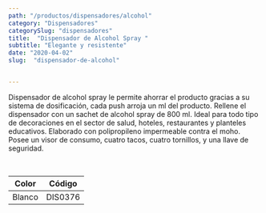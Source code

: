 ```yaml
---
path: "/productos/dispensadores/alcohol"
category: "Dispensadores"
categorySlug: "dispensadores"
title:  "Dispensador de Alcohol Spray "
subtitle: "Elegante y resistente"
date: "2020-04-02"
slug:  "dispensador-de-alcohol"


---
```

Dispensador de alcohol spray  le permite ahorrar el producto  gracias a su sistema de dosificación, cada push arroja un ml del producto. Rellene el dispensador con un  sachet de alcohol spray de 800 ml. Ideal para todo tipo de decoraciones en el sector de salud, hoteles, restaurantes y planteles educativos. Elaborado con polipropileno impermeable contra el moho. Posee un visor de consumo, cuatro tacos, cuatro tornillos, y una llave de seguridad. 


<br>
<table class="min-w-full md:min-w-0 divide-y-0 divide-gray-200">
          <thead class=" bg-white">
            <tr>
              <th scope="col" class="px-6 text-center text-xs font-medium text-primary-lighter uppercase tracking-wider">
                Color
              </th>
              <th scope="col" class="px-6 py-3 text-center text-xs font-medium text-primary-lighter uppercase tracking-wider">
                Código
              </th>
            </tr>
          </thead>
          <tbody>
            <tr class="bg-gray-400">
              <td class="px-6 py-4 whitespace-nowrap text-sm text-gray-700 text-center">
              Blanco 
              </td>
              <td class="px-6 py-4 whitespace-nowrap text-sm text-gray-700 text-center">
               DIS0376
              </td>
            </tr>  
          </tbody>
        </table>



